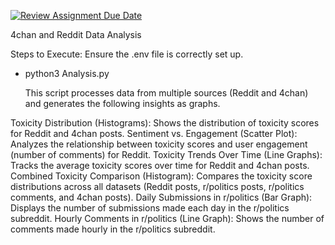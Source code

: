 [![Review Assignment Due Date](https://classroom.github.com/assets/deadline-readme-button-22041afd0340ce965d47ae6ef1cefeee28c7c493a6346c4f15d667ab976d596c.svg)](https://classroom.github.com/a/MolMMnYF)

4chan and Reddit Data Analysis

Steps to Execute:
Ensure the .env file is correctly set up.

- python3 Analysis.py

  This script processes data from multiple sources (Reddit and 4chan) and generates the following insights as graphs. 

Toxicity Distribution (Histograms): Shows the distribution of toxicity scores for Reddit and 4chan posts.
Sentiment vs. Engagement (Scatter Plot): Analyzes the relationship between toxicity scores and user engagement (number of comments) for Reddit.
Toxicity Trends Over Time (Line Graphs): Tracks the average toxicity scores over time for Reddit and 4chan posts.
Combined Toxicity Comparison (Histogram): Compares the toxicity score distributions across all datasets (Reddit posts, r/politics posts, r/politics comments, and 4chan posts).
Daily Submissions in r/politics (Bar Graph): Displays the number of submissions made each day in the r/politics subreddit.
Hourly Comments in r/politics (Line Graph): Shows the number of comments made hourly in the r/politics subreddit.
